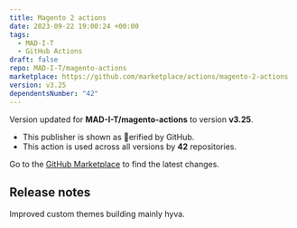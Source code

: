 ```yaml
---
title: Magento 2 actions
date: 2023-09-22 19:00:24 +00:00
tags:
  - MAD-I-T
  - GitHub Actions
draft: false
repo: MAD-I-T/magento-actions
marketplace: https://github.com/marketplace/actions/magento-2-actions
version: v3.25
dependentsNumber: "42"
---
```



Version updated for **MAD-I-T/magento-actions** to version **v3.25**.
- This publisher is shown as erified by GitHub.
- This action is used across all versions by **42** repositories.

Go to the [GitHub Marketplace](https://github.com/marketplace/actions/magento-2-actions) to find the latest changes.

## Release notes

Improved custom themes building mainly hyva.
